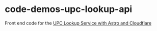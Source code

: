 # code-demos-upc-lookup-api

Front end code for the [UPC Lookup Service with Astro and Cloudflare](https://upc-lookup-presentation.codedemos.dev/)

